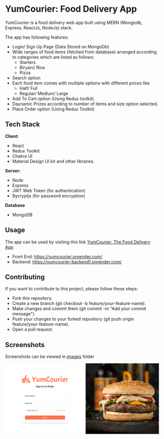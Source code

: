 
# YumCourier: Food Delivery App

YumCourier is a food delivery web app built using MERN (Mongodb, Express, ReactJs, NodeJs) stack. 

The app has following features:

* Login/ Sign Up Page (Data Stored on MongoDb)
* Wide ranges of food items (fetched from database) arranged according to categories which are listed as follows:
    * Starters
    * Biryani/ Rice
    * Pizza
* Search option
* Each food item comes with multiple options with different prices like
    * Half/ Full
    * Regular/ Medium/ Large
* Add To Cart option (Using Redux toolkit).
* Daynamic Prizes according to number of items and size option selected.
* Place Order option (Using Redux Toolkit)



## Tech Stack

**Client:** 
* React
* Redux Toolkit
* Chakra UI
* Material Design UI kit and other libraries.

**Server:** 
* Node
* Express
* JWT Web Token (for authentication)
* Bycryptjs (for password encryption)

**Database**
* MongoDB


## Usage
The app can be used by visiting this link
[YumCourier: The Food Delivery App](https://yumcourier.onrender.com/)

* Front End: https://yumcourier.onrender.com/
* Backend: https://yumcourier-backend1.onrender.com/



## Contributing

If you want to contribute to this project, please follow these steps:

* Fork this repository.
* Create a new branch (git checkout -b feature/your-feature-name).
* Make changes and commit them (git commit -m "Add your commit message").
* Push your changes to your forked repository (git push origin feature/your-feature-name).
* Open a pull request.


## Screenshots

Screenshots can be viewed in [images](https://github.com/iamayan2011/YumCourier/tree/main/images) folder

![Login Screenshot](https://github.com/iamayan2011/YumCourier/blob/main/images/login.png)

